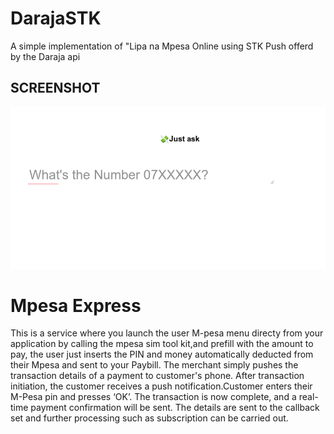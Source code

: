 # DarajaSTK
A simple implementation of "Lipa na Mpesa Online using STK Push offerd by the Daraja api

## SCREENSHOT
![Alt text](https://github.com/CreamyMilk/DarajaSTK/blob/master/Form%20For%20STK%20PUSH.png "Optional title")


# Mpesa Express
This is a service where you launch the user M-pesa menu directy from your application by calling the mpesa sim tool kit,and prefill with the amount to pay, the user just inserts the PIN and money automatically deducted from their Mpesa and sent to your Paybill. The merchant simply pushes the transaction details of a payment to customer's phone. After transaction initiation, the customer receives a push notification.Customer enters their M-Pesa pin and presses ‘OK’. The transaction is now complete, and a real-time payment confirmation will be sent. The details are sent to the callback set and further processing such as subscription can be carried out.
